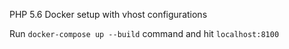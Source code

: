 PHP 5.6 Docker setup
with vhost configurations

Run `docker-compose up --build` command
and hit `localhost:8100`